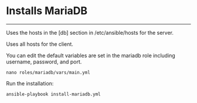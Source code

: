 # Installs MariaDB
----------------

Uses the hosts in the [db] section in /etc/ansible/hosts for the server.

Uses all hosts for the client.

You can edit the default variables are set in the mariadb role including username, password, and port.
```
nano roles/mariadb/vars/main.yml
```

Run the installation:
```
ansible-playbook install-mariadb.yml
```

